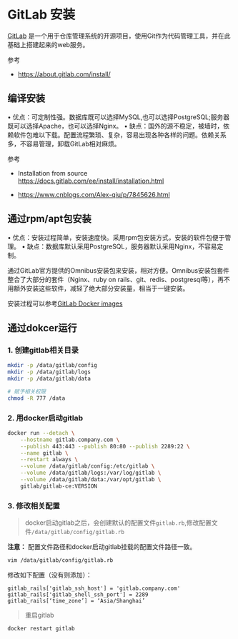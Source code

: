 # GitLab 安装

[GitLab](https://docs.gitlab.com/ee/README.html) 是一个用于仓库管理系统的开源项目，使用Git作为代码管理工具，并在此基础上搭建起来的web服务。

参考
- https://about.gitlab.com/install/

## 编译安装

• 优点：可定制性强。数据库既可以选择MySQL,也可以选择PostgreSQL;服务器既可以选择Apache，也可以选择Nginx。
• 缺点：国外的源不稳定，被墙时，依赖软件包难以下载。配置流程繁琐、复杂，容易出现各种各样的问题。依赖关系多，不容易管理，卸载GitLab相对麻烦。

参考

- Installation from source
https://docs.gitlab.com/ee/install/installation.html 

- https://www.cnblogs.com/Alex-qiu/p/7845626.html

## 通过rpm/apt包安装

• 优点：安装过程简单，安装速度快。采用rpm包安装方式，安装的软件包便于管理。
• 缺点：数据库默认采用PostgreSQL，服务器默认采用Nginx，不容易定制。

通过GitLab官方提供的Omnibus安装包来安装，相对方便。Omnibus安装包套件整合了大部分的套件（Nginx、ruby on rails、git、redis、postgresql等），再不用额外安装这些软件，减轻了绝大部分安装量，相当于一键安装。

安装过程可以参考[GitLab Docker images](https://docs.gitlab.com/omnibus/docker/#run-the-image)

## 通过dokcer运行

### 1. 创建gitlab相关目录
```bash
mkdir -p /data/gitlab/config
mkdir -p /data/gitlab/logs
mkdir -p /data/gitlab/data

# 赋予相关权限
chmod -R 777 /data
```

### 2. 用docker启动gitlab

```bash
docker run --detach \
    --hostname gitlab.company.com \
    --publish 443:443 --publish 80:80 --publish 2289:22 \
    --name gitlab \
    --restart always \
    --volume /data/gitlab/config:/etc/gitlab \
    --volume /data/gitlab/logs:/var/log/gitlab \
    --volume /data/gitlab/data:/var/opt/gitlab \
    gitlab/gitlab-ce:VERSION
```

### 3. 修改相关配置

> docker启动gitlab之后，会创建默认的配置文件`gitlab.rb`,修改配置文件`/data/gitlab/config/gitlab.rb`

**注意：** 配置文件路径和docker启动gitlab挂载的配置文件路径一致。

```bash
vim /data/gitlab/config/gitlab.rb
```

修改如下配置（没有则添加）：

```vim
gitlab_rails['gitlab_ssh_host'] = 'gitlab.company.com'
gitlab_rails['gitlab_shell_ssh_port'] = 2289
gitlab_rails[‘time_zone’] = ‘Asia/Shanghai’
```

> 重启gitlab

```bash
docker restart gitlab
```
